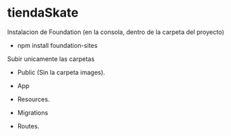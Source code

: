 # tiendaSkate

Instalacion de Foundation (en la consola, dentro de la carpeta del proyecto)
  - npm install foundation-sites

Subir unicamente las carpetas

  - Public (Sin la carpeta images).
  
  - App
  
  - Resources.

  - Migrations
  
  - Routes.


